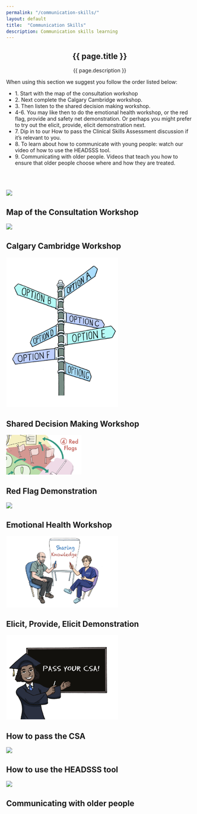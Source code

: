 ```yaml
---
permalink: "/communication-skills/"
layout: default
title:  "Communication Skills"
description: Communication skills learning
---
```


<section id="action" class="responsive">
        <div class="vertical-center">
             <div class="container">
                <div class="row">
                    <div class="action take-tour">
                            <center><h1 class="title">{{ page.title }}</h1>
                            <p>{{ page.description }}</p></center>
                    </div>
                </div>
            </div>
        </div>
   </section>

<section id="communication">
        <div class="container">
            <div class="row">
             
        
<p> When using this section we suggest you follow the order listed below:  
<ul>
    <li>1. Start with the map of the consultation workshop</li>
    <li>2. Next complete the Calgary Cambridge workshop.</li>
    <li>3. Then listen to the shared decision making workshop.</li>
    <li>4-6. You may like then to do the emotional health workshop, or the red flag, provide and safety net demonstration. Or perhaps you might prefer to try out the elicit, provide, elicit demonstration next.</li>
    <li>7. Dip in to our How to pass the Clinical Skills Assessment discussion if it’s relevant to you.</li>
    <li>8. To learn about how to communicate with young people: watch our video of how to use the HEADSSS tool.</li>
    <li>9. Communicating with older people. Videos that teach you how to ensure that older people choose where and how they are treated.</li>
</ul>
 </p>
        </div>
</div>
</section>

<section id="communication-skills">
        <div class="container" style="padding-top: 50px; padding-bottom: 50px">
            <div class="row h-50">
                <div class="col-md-4 text-center align-middle">
                    <a href="{{ '/map-of-the-consultation' }}">
                    <img src="/img/map_consultation2.jpg" width="30%"></a>
                    <h2>Map of the Consultation Workshop</h2>
                </div>
                <div class="col-md-4 text-center align-self-center">
                    <a href="{{ '/calgary-cambridge-model' }}">
                    <img src="/img/Calgary.jpg" width="60%"></a>
                    <h2>Calgary Cambridge Workshop</h2>
                </div>         
                <div class="col-md-4 text-center align-self-center">
                     <a href="{{ '/shared' }}">
                     <img src="/img/Options colour 1.png" width="60%"></a>
                     <h2>Shared Decision Making Workshop</h2>
                </div>
            </div>
             <div class="row h-50">
                <div class="col-md-4 text-center align-middle">
                    <a href="{{ '/red-flags' }}">
                    <img src="/img/redflag.png" width="40%"></a>
                    <h2>Red Flag Demonstration</h2>
                </div>
                <div class="col-md-4 text-center align-middle">
                    <a href="{{ '/emotional' }}">
                    <img src="/img/Western.png" width="60%"></a>
                    <h2>Emotional Health Workshop</h2>
                </div> 
                <div class="col-md-4 text-center align-middle">
                    <a href="{{ '/elicit' }}">
                    <img src="/img/people.jpg" width="60%"></a>
                    <h2>Elicit, Provide, Elicit Demonstration</h2>
                </div>
            </div>
             <div class="row">
                <div class="col-md-4 text-center align-middle">
                    <a href="{{ '/CSA' }}">
                    <img src="/img/headmaster.jpg" width="60%"></a>
                    <h2>How to pass the CSA</h2>
                </div>
                <div class="col-md-4 text-center align-middle">
                    <a href="https://vimeo.com/410209797/91f54b9708" target="_blank">
                    <img src="/img/youngpeople.png" width="60%"></a> 
                    <h2>How to use the HEADSSS tool</h2>
                </div>
                <div class="col-md-4 text-center align-middle">
                    <a href="{{ '/older' }}">
                    <img src="/img/Dr_Jane_Hallpin_3.png" width="60%"></a>
                    <h2>Communicating with older people</h2>
                </div>
            </div>
        </div>
